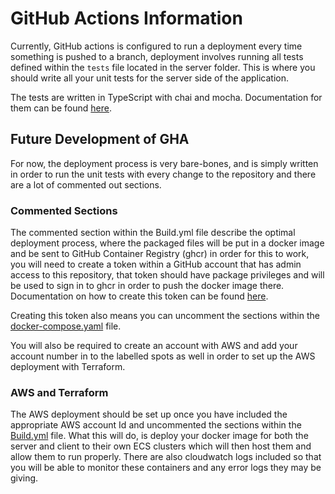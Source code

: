 # GitHub Actions Information
Currently, GitHub actions is configured to run a deployment every time something is pushed to 
a branch, deployment involves running all tests defined within the `tests` file located in the
server folder. This is where you should write all your unit tests for the server side of the
application.

The tests are written in TypeScript with chai and mocha. Documentation for them can be found [here](https://dev.to/matteobruni/mocha-chai-with-typescript-37f).

## Future Development of GHA
For now, the deployment process is very bare-bones, and is simply written in order to run the unit tests
with every change to the repository and there are a lot of commented out sections.

### Commented Sections
The commented section within the Build.yml file describe the optimal deployment process, where
the packaged files will be put in a docker image and be sent to GitHub Container Registry (ghcr)
in order for this to work, you will need to create a token within a GitHub account that has 
admin access to this repository, that token should have package privileges and will be used to
sign in to ghcr in order to push the docker image there. Documentation on how to create this token
can be found [here](https://nikiforovall.github.io/docker/2020/09/19/publish-package-to-ghcr.html#:~:text=To%20access%20GitHub%20container%20registry,settings%2Ftokens%2Fnew).

Creating this token also means you can uncomment the sections within the [docker-compose.yaml](docker-compose.yaml) file.

You will also be required to create an account with AWS and add your account number in to the 
labelled spots as well in order to set up the AWS deployment with Terraform.

### AWS and Terraform
The AWS deployment should be set up once you have included the appropriate AWS account Id and
uncommented the sections within the [Build.yml](.github/workflows/build.yml) file. What this
will do, is deploy your docker image for both the server and client to their own ECS clusters
which will then host them and allow them to run properly. There are also cloudwatch logs included
so that you will be able to monitor these containers and any error logs they may be giving.
